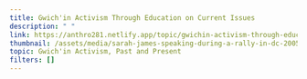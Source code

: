 ```yaml
---
title: Gwich'in Activism Through Education on Current Issues
description: " "
link: https://anthro281.netlify.app/topic/gwichin-activism-through-education-on-current-issues
thumbnail: /assets/media/sarah-james-speaking-during-a-rally-in-dc-2005.jpg
topic: Gwich'in Activism, Past and Present
filters: []
---
```

